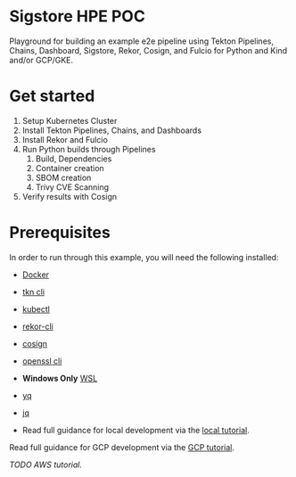 # Sigstore HPE POC

Playground for building an example e2e pipeline using Tekton Pipelines, Chains, Dashboard, Sigstore,  Rekor, Cosign, and Fulcio for Python and Kind and/or GCP/GKE.

# Get started

1. Setup Kubernetes Cluster
2. Install Tekton Pipelines, Chains, and Dashboards
3. Install Rekor and Fulcio
4. Run Python builds through Pipelines
   1. Build, Dependencies
   2. Container creation
   3. SBOM creation
   4. Trivy CVE Scanning
5. Verify results with Cosign

# Prerequisites

In order to run through this example, you will need the following installed:

* [Docker](https://docs.docker.com/get-docker/)
* [tkn cli](https://tekton.dev/docs/cli/)
* [kubectl](https://kubernetes.io/docs/tasks/tools/)
* [rekor-cli](https://github.com/sigstore/rekor/releases)
* [cosign](https://github.com/sigstore/cosign/releases)
* [openssl cli](https://www.openssl.org/source/)
* **Windows Only** [WSL](https://docs.microsoft.com/en-us/windows/wsl/install)
* [yq](https://github.com/mikefarah/yq#install)
* [jq](https://stedolan.github.io/jq/download/)

* Read full guidance for local development via the [local tutorial](/docs/local-development.md).

Read full guidance for GCP development via the [GCP tutorial](/docs/GCP-development.md).

_TODO AWS tutorial._